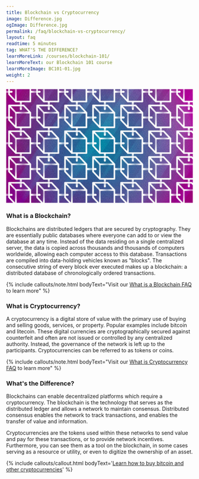 ```yaml
---
title: Blockchain vs Cryptocurrency
image: Difference.jpg
ogImage: Difference.jpg
permalink: /faq/blockchain-vs-cryptocurrency/
layout: faq
readtime: 5 minutes
tag: WHAT'S THE DIFFERENCE?
learnMoreLink: /courses/blockchain-101/
learnMoreText: our Blockchain 101 course
learnMoreImage: BC101-01.jpg
weight: 2
---
```

<img src="/assets/img/courses/blockchain-101/Blockchain-01-1.jpg">

<h3>What is a Blockchain?</h3>
<span>Blockchains are distributed ledgers that are secured by cryptography. They are essentially public databases where everyone can add to or view the database at any time. Instead of the data residing on a single centralized server, the data is copied across thousands and thousands of computers worldwide, allowing each computer access to this database. Transactions are compiled into data-holding vehicles known as "blocks". The consecutive string of every block ever executed makes up a blockchain: a distributed database of chronologically ordered transactions.</span> 

{% include callouts/note.html
	bodyText="Visit our <a href='/faq/what-is-blockchain/' target='_blank'>What is a Blockchain FAQ</a> to learn more"
%}

<h3>What is Cryptocurrency?</h3>
<span>A cryptocurrency is a digital store of value with the primary use of buying and selling goods, services, or property. Popular examples include bitcoin and litecoin. These digital currencies are cryptographically secured against counterfeit and often are not issued or controlled by any centralized authority. Instead, the governance of the network is left up to the participants. Cryptocurrencies can be referred to as tokens or coins.</span> 

{% include callouts/note.html
	bodyText="Visit our <a href='/faq/what-is-cryptocurrency/' target='_blank'>What is Cryptocurrency FAQ</a> to learn more"
%}

<h3>What's the Difference?</h3>
<span>Blockchains can enable decentralized platforms which require a cryptocurrency. The blockchain is the technology that serves as the distributed ledger and allows a network to maintain consensus. Distributed consensus enables the network to track transactions, and enables the transfer of value and information.</span>

<span>Cryptocurrencies are the tokens used within these networks to send value and pay for these transactions, or to provide network incentives. Furthermore, you can see them as a tool on the blockchain, in some cases serving as a resource or utility, or even to digitize the ownership of an asset.</span>

{% include callouts/callout.html
	bodyText='<a href="/faq/how-to-buy-bitcoin/" target="_blank">Learn how to buy bitcoin and other cryptocurrencies</a>'
%}
